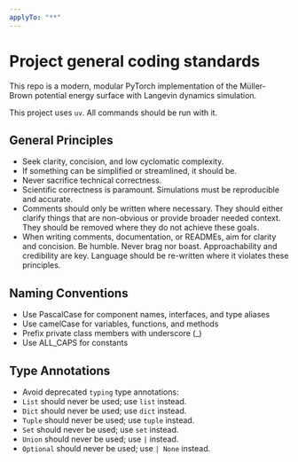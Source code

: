 ```yaml
---
applyTo: "**"
---
```

# Project general coding standards

This repo is a modern, modular PyTorch implementation of the Müller-Brown potential energy surface with Langevin dynamics simulation.

This project uses `uv`. All commands should be run with it.

## General Principles
- Seek clarity, concision, and low cyclomatic complexity.
- If something can be simplified or streamlined, it should be. 
- Never sacrifice technical correctness. 
- Scientific correctness is paramount. Simulations must be reproducible and accurate.
- Comments should only be written where necessary. They should either clarify things that are non-obvious or provide broader needed context. They should be removed where they do not achieve these goals.
- When writing comments, documentation, or READMEs, aim for clarity and concision. Be humble. Never brag nor boast. Approachability and credibility are key. Language should be re-written where it violates these principles.

## Naming Conventions
- Use PascalCase for component names, interfaces, and type aliases
- Use camelCase for variables, functions, and methods
- Prefix private class members with underscore (_)
- Use ALL_CAPS for constants

## Type Annotations

- Avoid deprecated `typing` type annotations:
- `List` should never be used; use `list` instead.
- `Dict` should never be used; use `dict` instead.
- `Tuple` should never be used; use `tuple` instead.
- `Set` should never be used; use `set` instead.
- `Union` should never be used; use `|` instead.
- `Optional` should never be used; use `| None` instead.
